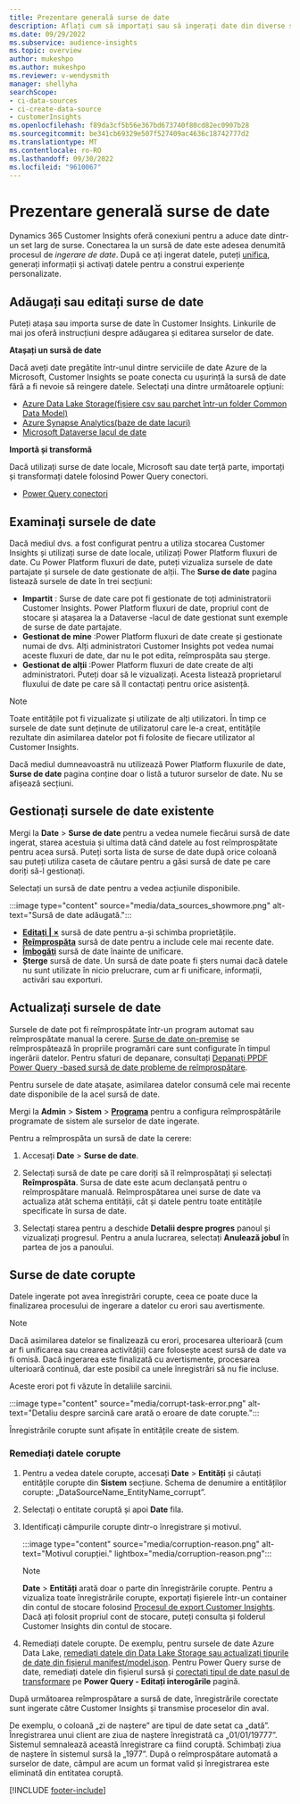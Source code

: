 ```yaml
---
title: Prezentare generală surse de date
description: Aflați cum să importați sau să ingerați date din diverse surse.
ms.date: 09/29/2022
ms.subservice: audience-insights
ms.topic: overview
author: mukeshpo
ms.author: mukeshpo
ms.reviewer: v-wendysmith
manager: shellyha
searchScope:
- ci-data-sources
- ci-create-data-source
- customerInsights
ms.openlocfilehash: f89da3cf5b56e367bd673740f80cd82ec0907b28
ms.sourcegitcommit: be341cb69329e507f527409ac4636c18742777d2
ms.translationtype: MT
ms.contentlocale: ro-RO
ms.lasthandoff: 09/30/2022
ms.locfileid: "9610067"
---
```

# <a name="data-sources-overview"></a>Prezentare generală surse de date

Dynamics 365 Customer Insights oferă conexiuni pentru a aduce date dintr-un set larg de surse. Conectarea la un sursă de date este adesea denumită procesul de *ingerare de date*. După ce ați ingerat datele, puteți [unifica](data-unification.md), generați informații și activați datele pentru a construi experiențe personalizate.

## <a name="add-or-edit-data-sources"></a>Adăugați sau editați surse de date

Puteți atașa sau importa surse de date în Customer Insights. Linkurile de mai jos oferă instrucțiuni despre adăugarea și editarea surselor de date.

**Atașați un sursă de date**

Dacă aveți date pregătite într-unul dintre serviciile de date Azure de la Microsoft, Customer Insights se poate conecta cu ușurință la sursă de date fără a fi nevoie să reingere datele. Selectați una dintre următoarele opțiuni:
- [Azure Data Lake Storage(fișiere csv sau parchet într-un folder Common Data Model)](connect-common-data-model.md)
- [Azure Synapse Analytics(baze de date lacuri)](connect-synapse.md)
- [Microsoft Dataverse lacul de date](connect-dataverse-managed-lake.md)

**Importă și transformă**

Dacă utilizați surse de date locale, Microsoft sau date terță parte, importați și transformați datele folosind Power Query conectori.
- [Power Query conectori](connect-power-query.md)

## <a name="review-data-sources"></a>Examinați sursele de date

Dacă mediul dvs. a fost configurat pentru a utiliza stocarea Customer Insights și utilizați surse de date locale, utilizați Power Platform fluxuri de date. Cu Power Platform fluxuri de date, puteți vizualiza sursele de date partajate și sursele de date gestionate de alții. The **Surse de date** pagina listează sursele de date în trei secțiuni:
- **Impartit** : Surse de date care pot fi gestionate de toți administratorii Customer Insights. Power Platform fluxuri de date, propriul cont de stocare și atașarea la a Dataverse -lacul de date gestionat sunt exemple de surse de date partajate.
- **Gestionat de mine** :Power Platform fluxuri de date create și gestionate numai de dvs. Alți administratori Customer Insights pot vedea numai aceste fluxuri de date, dar nu le pot edita, reîmprospăta sau șterge.
- **Gestionat de alții** :Power Platform fluxuri de date create de alți administratori. Puteți doar să le vizualizați. Acesta listează proprietarul fluxului de date pe care să îl contactați pentru orice asistență.
> [!NOTE]
> Toate entitățile pot fi vizualizate și utilizate de alți utilizatori. În timp ce sursele de date sunt deținute de utilizatorul care le-a creat, entitățile rezultate din asimilarea datelor pot fi folosite de fiecare utilizator al Customer Insights.

Dacă mediul dumneavoastră nu utilizează Power Platform fluxurile de date, **Surse de date** pagina conține doar o listă a tuturor surselor de date. Nu se afișează secțiuni.

## <a name="manage-existing-data-sources"></a>Gestionați sursele de date existente

Mergi la **Date** > **Surse de date** pentru a vedea numele fiecărui sursă de date ingerat, starea acestuia și ultima dată când datele au fost reîmprospătate pentru acea sursă. Puteți sorta lista de surse de date după orice coloană sau puteți utiliza caseta de căutare pentru a găsi sursă de date pe care doriți să-l gestionați.

Selectați un sursă de date pentru a vedea acțiunile disponibile.

:::image type="content" source="media/data_sources_showmore.png" alt-text="Sursă de date adăugată.":::

- [**Editați | ×**](#add-or-edit-data-sources) sursă de date pentru a-și schimba proprietățile.
- [**Reîmprospăta**](#refresh-data-sources) sursă de date pentru a include cele mai recente date.
- [**Îmbogăţi**](data-sources-enrichment.md) sursă de date înainte de unificare.
- **Șterge** sursă de date. Un sursă de date poate fi șters numai dacă datele nu sunt utilizate în nicio prelucrare, cum ar fi unificare, informații, activări sau exporturi.

## <a name="refresh-data-sources"></a>Actualizați sursele de date

Sursele de date pot fi reîmprospătate într-un program automat sau reîmprospătate manual la cerere. [Surse de date on-premise](connect-power-query.md#add-data-from-on-premises-data-sources) se reîmprospătează în propriile programări care sunt configurate în timpul ingerării datelor. Pentru sfaturi de depanare, consultați [Depanați PPDF Power Query -based sursă de date probleme de reîmprospătare](connect-power-query.md#troubleshoot-ppdf-power-query-based-data-source-refresh-issues).

Pentru sursele de date atașate, asimilarea datelor consumă cele mai recente date disponibile de la acel sursă de date.

Mergi la **Admin** > **Sistem** > [**Programa**](schedule-refresh.md) pentru a configura reîmprospătările programate de sistem ale surselor de date ingerate.

Pentru a reîmprospăta un sursă de date la cerere:

1. Accesați **Date** > **Surse de date**.

1. Selectați sursă de date pe care doriți să îl reîmprospătați și selectați **Reîmprospăta**. Sursa de date este acum declanșată pentru o reîmprospătare manuală. Reîmprospătarea unei surse de date va actualiza atât schema entității, cât și datele pentru toate entitățile specificate în sursa de date.

1. Selectați starea pentru a deschide **Detalii despre progres** panoul și vizualizați progresul. Pentru a anula lucrarea, selectați **Anulează jobul** în partea de jos a panoului.

## <a name="corrupt-data-sources"></a>Surse de date corupte

Datele ingerate pot avea înregistrări corupte, ceea ce poate duce la finalizarea procesului de ingerare a datelor cu erori sau avertismente.

> [!NOTE]
> Dacă asimilarea datelor se finalizează cu erori, procesarea ulterioară (cum ar fi unificarea sau crearea activității) care folosește acest sursă de date va fi omisă. Dacă ingerarea este finalizată cu avertismente, procesarea ulterioară continuă, dar este posibil ca unele înregistrări să nu fie incluse.

Aceste erori pot fi văzute în detaliile sarcinii.

:::image type="content" source="media/corrupt-task-error.png" alt-text="Detaliu despre sarcină care arată o eroare de date corupte.":::

Înregistrările corupte sunt afișate în entitățile create de sistem.

### <a name="fix-corrupt-data"></a>Remediați datele corupte

1. Pentru a vedea datele corupte, accesați **Date** > **Entități** și căutați entitățile corupte din **Sistem** secțiune. Schema de denumire a entităților corupte: „DataSourceName_EntityName_corrupt”.

1. Selectați o entitate coruptă și apoi **Date** fila.

1. Identificați câmpurile corupte dintr-o înregistrare și motivul.

   :::image type="content" source="media/corruption-reason.png" alt-text="Motivul corupției." lightbox="media/corruption-reason.png":::

   > [!NOTE]
   > **Date** > **Entități** arată doar o parte din înregistrările corupte. Pentru a vizualiza toate înregistrările corupte, exportați fișierele într-un container din contul de stocare folosind [Procesul de export Customer Insights](export-destinations.md). Dacă ați folosit propriul cont de stocare, puteți consulta și folderul Customer Insights din contul de stocare.

1. Remediați datele corupte. De exemplu, pentru sursele de date Azure Data Lake, [remediați datele din Data Lake Storage sau actualizați tipurile de date din fișierul manifest/model.json](connect-common-data-model.md#common-reasons-for-ingestion-errors-or-corrupt-data). Pentru Power Query surse de date, remediați datele din fișierul sursă și [corectați tipul de date pasul de transformare](connect-power-query.md#data-type-does-not-match-data) pe **Power Query - Editați interogările** pagină.

După următoarea reîmprospătare a sursă de date, înregistrările corectate sunt ingerate către Customer Insights și transmise proceselor din aval.

De exemplu, o coloană „zi de naștere” are tipul de date setat ca „dată”. Înregistrarea unui client are ziua de naștere înregistrată ca „01/01/19777”. Sistemul semnalează această înregistrare ca fiind coruptă. Schimbați ziua de naștere în sistemul sursă la „1977”. După o reîmprospătare automată a surselor de date, câmpul are acum un format valid și înregistrarea este eliminată din entitatea coruptă.

[!INCLUDE [footer-include](includes/footer-banner.md)]
